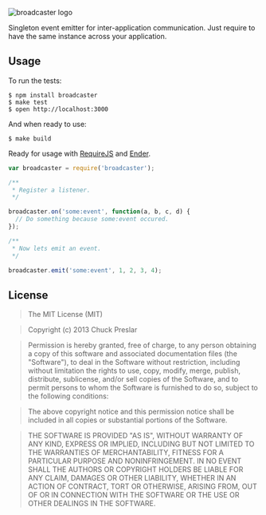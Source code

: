 ![broadcaster logo](http://img600.imageshack.us/img600/7761/broadcaster.png)

Singleton event emitter for inter-application communication.  Just require to have the same instance across your application.


## Usage

To run the tests:

    $ npm install broadcaster
    $ make test
    $ open http://localhost:3000

And when ready to use:

    $ make build

Ready for usage with [RequireJS](https://github.com/jrburke/requirejs) and [Ender](https://github.com/ender-js/Ender).

```js
var broadcaster = require('broadcaster');

/**
 * Register a listener.
 */

broadcaster.on('some:event', function(a, b, c, d) {
  // Do something because some:event occured.
});

/**
 * Now lets emit an event.
 */

broadcaster.emit('some:event', 1, 2, 3, 4);
```

## License

> The MIT License (MIT)

> Copyright (c) 2013 Chuck Preslar

> Permission is hereby granted, free of charge, to any person obtaining a copy
> of this software and associated documentation files (the "Software"), to deal
> in the Software without restriction, including without limitation the rights
> to use, copy, modify, merge, publish, distribute, sublicense, and/or sell
> copies of the Software, and to permit persons to whom the Software is
> furnished to do so, subject to the following conditions:

> The above copyright notice and this permission notice shall be included in
> all copies or substantial portions of the Software.

> THE SOFTWARE IS PROVIDED "AS IS", WITHOUT WARRANTY OF ANY KIND, EXPRESS OR
> IMPLIED, INCLUDING BUT NOT LIMITED TO THE WARRANTIES OF MERCHANTABILITY,
> FITNESS FOR A PARTICULAR PURPOSE AND NONINFRINGEMENT. IN NO EVENT SHALL THE
> AUTHORS OR COPYRIGHT HOLDERS BE LIABLE FOR ANY CLAIM, DAMAGES OR OTHER
> LIABILITY, WHETHER IN AN ACTION OF CONTRACT, TORT OR OTHERWISE, ARISING FROM,
> OUT OF OR IN CONNECTION WITH THE SOFTWARE OR THE USE OR OTHER DEALINGS IN
> THE SOFTWARE.


